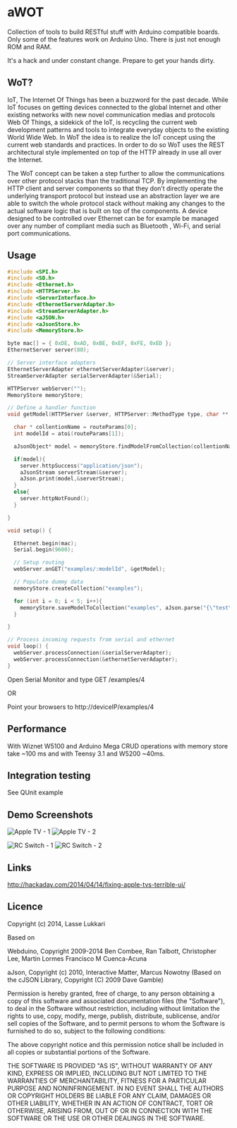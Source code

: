 aWOT
==========

Collection of tools to build RESTful stuff with Arduino compatible boards. Only some of the features work on Arduino Uno. There is just not enough ROM and RAM.

It's a hack and under constant change. Prepare to get your hands dirty.

## WoT?

IoT, The Internet Of Things has been a buzzword for the past decade. While IoT focuses on getting devices connected to the global Internet and other existing networks with new novel communication medias and protocols Web Of Things, a sidekick of the IoT, is recycling the current web development patterns and tools to integrate everyday objects to the existing World Wide Web. In WoT the idea is to realize the IoT concept using the current web standards and practices. In order to do so WoT uses the REST architectural style implemented on top of the HTTP already in use all over the Internet.

The WoT concept can be taken a step further to allow the communications over other protocol stacks than the traditional TCP. By implementing the HTTP client and server components so that they don’t directly operate the underlying transport protocol but instead use an abstraction layer we are able to switch the whole protocol stack without making any changes to the actual software logic that is built on top of the components. A device designed to be controlled over Ethernet can be for example be managed over any number of compliant media such as Bluetooth , Wi-Fi, and serial port communications.

## Usage

```cpp
#include <SPI.h>
#include <SD.h>
#include <Ethernet.h>
#include <HTTPServer.h>
#include <ServerInterface.h>
#include <EthernetServerAdapter.h>
#include <StreamServerAdapter.h>
#include <aJSON.h>
#include <aJsonStore.h>
#include <MemoryStore.h>

byte mac[] = { 0xDE, 0xAD, 0xBE, 0xEF, 0xFE, 0xED };
EthernetServer server(80);

// Server interface adapters
EthernetServerAdapter ethernetServerAdapter(&server);
StreamServerAdapter serialServerAdapter(&Serial);

HTTPServer webServer("");
MemoryStore memoryStore;

// Define a handler function
void getModel(HTTPServer &server, HTTPServer::MethodType type, char ** routeParams, char *, bool) {

  char * collentionName = routeParams[0];
  int modelId = atoi(routeParams[1]);

  aJsonObject* model = memoryStore.findModelFromCollection(collentionName, modelId);

  if(model){
    server.httpSuccess("application/json");
    aJsonStream serverStream(&server);
    aJson.print(model,&serverStream);
  }
  else{
    server.httpNotFound();
  }

}

void setup() {

  Ethernet.begin(mac);
  Serial.begin(9600);

  // Setup routing
  webServer.onGET("examples/:modelId", &getModel);

  // Populate dummy data
  memoryStore.createCollection("examples");

  for (int i = 0; i < 5; i++){ 
    memoryStore.saveModelToCollection("examples", aJson.parse("{\"test\":\"test\"}"));
  }

}

// Process incoming requests from serial and ethernet
void loop() {
  webServer.processConnection(&serialServerAdapter);
  webServer.processConnection(&ethernetServerAdapter);
}
```

Open Serial Monitor and type GET /examples/4 

OR 

Point your browsers to http://deviceIP/examples/4

## Performance

With Wiznet W5100 and Arduino Mega CRUD operations with memory store take ~100 ms and with Teensy 3.1 and W5200 ~40ms.  

## Integration testing

See QUnit example

## Demo Screenshots

![Apple TV - 1](screenshots/apple-tv-ui-1-thub.png)
![Apple TV - 2](screenshots/apple-tv-ui-2-thub.png)

![RC Switch - 1](screenshots/rc-switch-ui-1-thub.png)
![RC Switch - 2](screenshots/rc-switch-ui-2-thub.png)

## Links

http://hackaday.com/2014/04/14/fixing-apple-tvs-terrible-ui/

## Licence

Copyright (c) 2014, Lasse Lukkari 

Based on 

Webduino,
Copyright 2009-2014 Ben Combee, Ran Talbott, Christopher Lee, Martin Lormes
Francisco M Cuenca-Acuna

aJson,
Copyright (c) 2010, Interactive Matter, Marcus Nowotny
(Based on the cJSON Library, Copyright (C) 2009 Dave Gamble)

Permission is hereby granted, free of charge, to any person obtaining a copy
of this software and associated documentation files (the "Software"), to deal
in the Software without restriction, including without limitation the rights
to use, copy, modify, merge, publish, distribute, sublicense, and/or sell
copies of the Software, and to permit persons to whom the Software is
furnished to do so, subject to the following conditions:

The above copyright notice and this permission notice shall be included in
all copies or substantial portions of the Software.

THE SOFTWARE IS PROVIDED "AS IS", WITHOUT WARRANTY OF ANY KIND, EXPRESS OR
IMPLIED, INCLUDING BUT NOT LIMITED TO THE WARRANTIES OF MERCHANTABILITY,
FITNESS FOR A PARTICULAR PURPOSE AND NONINFRINGEMENT. IN NO EVENT SHALL THE
AUTHORS OR COPYRIGHT HOLDERS BE LIABLE FOR ANY CLAIM, DAMAGES OR OTHER
LIABILITY, WHETHER IN AN ACTION OF CONTRACT, TORT OR OTHERWISE, ARISING FROM,
OUT OF OR IN CONNECTION WITH THE SOFTWARE OR THE USE OR OTHER DEALINGS IN
THE SOFTWARE.
